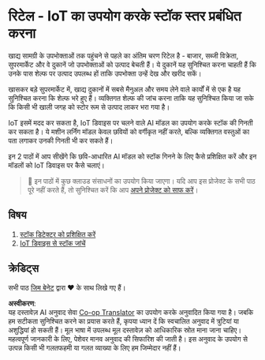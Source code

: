<!--
CO_OP_TRANSLATOR_METADATA:
{
  "original_hash": "22a1d6e49f2a689fe5bfa7802a7241fc",
  "translation_date": "2025-08-25T16:19:38+00:00",
  "source_file": "5-retail/README.md",
  "language_code": "hi"
}
-->
# रिटेल - IoT का उपयोग करके स्टॉक स्तर प्रबंधित करना

खाद्य सामग्री के उपभोक्ताओं तक पहुंचने से पहले का अंतिम चरण रिटेल है - बाजार, सब्जी विक्रेता, सुपरमार्केट और वे दुकानें जो उपभोक्ताओं को उत्पाद बेचती हैं। ये दुकानें यह सुनिश्चित करना चाहती हैं कि उनके पास शेल्फ पर उत्पाद उपलब्ध हों ताकि उपभोक्ता उन्हें देख और खरीद सकें।

खासकर बड़े सुपरमार्केट में, खाद्य दुकानों में सबसे मैनुअल और समय लेने वाले कार्यों में से एक है यह सुनिश्चित करना कि शेल्फ भरे हुए हैं। व्यक्तिगत शेल्फ की जांच करना ताकि यह सुनिश्चित किया जा सके कि किसी भी खाली जगह को स्टोर रूम से उत्पाद लाकर भरा गया है।

IoT इसमें मदद कर सकता है, IoT डिवाइस पर चलने वाले AI मॉडल का उपयोग करके स्टॉक की गिनती कर सकता है। ये मशीन लर्निंग मॉडल केवल छवियों को वर्गीकृत नहीं करते, बल्कि व्यक्तिगत वस्तुओं का पता लगाकर उनकी गिनती भी कर सकते हैं।

इन 2 पाठों में आप सीखेंगे कि छवि-आधारित AI मॉडल को स्टॉक गिनने के लिए कैसे प्रशिक्षित करें और इन मॉडलों को IoT डिवाइस पर कैसे चलाएं।

> 💁 इन पाठों में कुछ क्लाउड संसाधनों का उपयोग किया जाएगा। यदि आप इस प्रोजेक्ट के सभी पाठ पूरे नहीं करते हैं, तो सुनिश्चित करें कि आप [अपने प्रोजेक्ट को साफ करें](../clean-up.md)।

## विषय

1. [स्टॉक डिटेक्टर को प्रशिक्षित करें](./lessons/1-train-stock-detector/README.md)  
1. [IoT डिवाइस से स्टॉक जांचें](./lessons/2-check-stock-device/README.md)

## क्रेडिट्स

सभी पाठ [जिम बेनेट](https://GitHub.com/JimBobBennett) द्वारा ♥️ के साथ लिखे गए हैं।

**अस्वीकरण**:  
यह दस्तावेज़ AI अनुवाद सेवा [Co-op Translator](https://github.com/Azure/co-op-translator) का उपयोग करके अनुवादित किया गया है। जबकि हम सटीकता सुनिश्चित करने का प्रयास करते हैं, कृपया ध्यान दें कि स्वचालित अनुवाद में त्रुटियां या अशुद्धियां हो सकती हैं। मूल भाषा में उपलब्ध मूल दस्तावेज़ को आधिकारिक स्रोत माना जाना चाहिए। महत्वपूर्ण जानकारी के लिए, पेशेवर मानव अनुवाद की सिफारिश की जाती है। इस अनुवाद के उपयोग से उत्पन्न किसी भी गलतफहमी या गलत व्याख्या के लिए हम जिम्मेदार नहीं हैं।